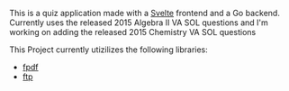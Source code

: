 This is a quiz application made with a [Svelte](https://github.com/BoyPika/quiz-test) frontend and a Go backend. Currently uses the released 2015 Algebra II VA SOL questions and I'm working on adding the released 2015 Chemistry VA SOL questions

This Project currently utizilizes the following libraries:
- [fpdf](https://github.com/go-pdf/fpdf)
- [ftp](https://github.com/jlaffaye/ftp)